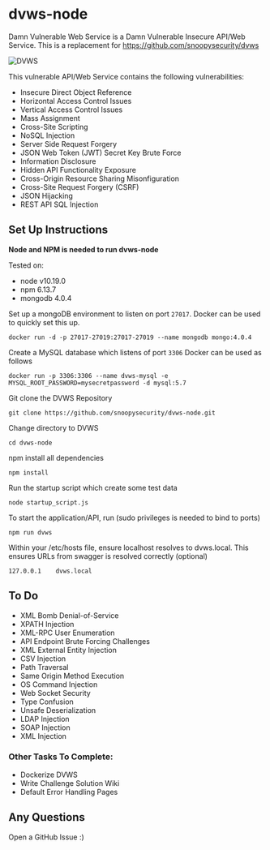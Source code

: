 # dvws-node
Damn Vulnerable Web Service is a Damn Vulnerable Insecure API/Web Service. This is a replacement for https://github.com/snoopysecurity/dvws

![DVWS](https://snoopysecurity.github.io/assets/dvws.png)



This vulnerable API/Web Service contains the following vulnerabilities:

* Insecure Direct Object Reference
* Horizontal Access Control Issues
* Vertical Access Control Issues
* Mass Assignment
* Cross-Site Scripting 
* NoSQL Injection
* Server Side Request Forgery
* JSON Web Token (JWT) Secret Key Brute Force
* Information Disclosure
* Hidden API Functionality Exposure
* Cross-Origin Resource Sharing Misonfiguration
* Cross-Site Request Forgery (CSRF)
* JSON Hijacking
* REST API SQL Injection



## Set Up Instructions

**Node and NPM is needed to run dvws-node**

Tested on:
* node v10.19.0
* npm 6.13.7
* mongodb 4.0.4


Set up a mongoDB environment to listen on port `27017`. Docker can be used to quickly set this up. 

```
docker run -d -p 27017-27019:27017-27019 --name mongodb mongo:4.0.4
```

Create a MySQL database which listens of port `3306` Docker can be used as follows

```
docker run -p 3306:3306 --name dvws-mysql -e MYSQL_ROOT_PASSWORD=mysecretpassword -d mysql:5.7
```

Git clone the DVWS Repository 

```
git clone https://github.com/snoopysecurity/dvws-node.git
```

Change directory to DVWS

```
cd dvws-node
```

npm install all dependencies

```
npm install  
```

Run the startup script which create some test data

```
node startup_script.js
```

To start the application/API, run (sudo privileges is needed to bind to ports)

```
npm run dvws

```

Within your /etc/hosts file, ensure localhost resolves to dvws.local. This ensures URLs from swagger is resolved correctly (optional)

```
127.0.0.1    dvws.local
```


## To Do
* XML Bomb Denial-of-Service
* XPATH Injection
* XML-RPC User Enumeration
* API Endpoint Brute Forcing Challenges
* XML External Entity Injection
* CSV Injection
* Path Traversal 
* Same Origin Method Execution
* OS Command Injection
* Web Socket Security
* Type Confusion
* Unsafe Deserialization  
* LDAP Injection
* SOAP Injection
* XML Injection

### Other Tasks To Complete:
* Dockerize DVWS
* Write Challenge Solution Wiki
* Default Error Handling Pages


## Any Questions

Open a GitHub Issue :) 
